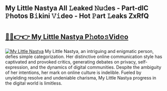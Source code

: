 ## My Little Nastya All 𝙻eaked 𝙽u𝚍es - Part-dlC 𝙿hotos B𝚒kini 𝚅𝚒deo - Hot 𝙿art 𝙻eaks ZxRfQ

# <h2><a href="http://ld2yl7.urlbe.top/?page=My+Little+Nastya">🔗🔗👉👉 My Little Nastya P𝚑oto𝚜Vid𝚎o</a></h2>

[![My Little Nastya](https://i.imgur.com/eBuTRDB.gif)](http://ld2yl7.urlbe.top/?page=My+Little+Nastya)
My Little Nastya, an intriguing and enigmatic person, defies simple categorization. Her distinctive online communication style has captivated and provoked critics, generating debates on privacy, self-expression, and the dynamics of digital communities. Despite the ambiguity of her intentions, her mark on online culture is indelible. Fueled by unyielding resolve and undeniable charisma, My Little Nastya progress in the digital world is limitless.
